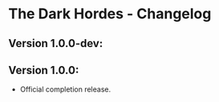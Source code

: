 The Dark Hordes - Changelog
===========================

Version 1.0.0-dev:
------------------



Version 1.0.0:
--------------
* Official completion release.


